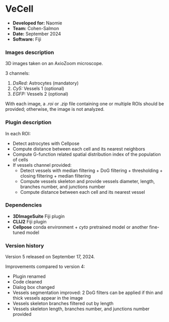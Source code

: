 # VeCell

* **Developed for:** Naomie
* **Team:** Cohen-Salmon
* **Date:** September 2024
* **Software:** Fiji


### Images description

3D images taken on an AxioZoom microscope.

3 channels:
  1. *DsRed:* Astrocytes (mandatory)
  2. *Cy5:* Vessels 1 (optional)
  3. *EGFP:* Vessels 2 (optional)
  
With each image, a *.roi* or *.zip* file containing one or multiple ROIs should be provided; otherwise, the image is not analyzed.

### Plugin description

In each ROI:
* Detect astrocytes with Cellpose
* Compute distance between each cell and its nearest neighbors
* Compute G-function related spatial distribution index of the population of cells
* If vessels channel provided:
  * Detect vessels with median filtering + DoG filtering + thresholding + closing filtering + median filtering
  * Compute vessels skeleton and provide vessels diameter, length, branches number, and junctions number
  * Compute distance between each cell and its nearest vessel


### Dependencies

* **3DImageSuite** Fiji plugin
* **CLIJ2** Fiji plugin
* **Cellpose** conda environment + *cyto* pretrained model or another fine-tuned model

### Version history

Version 5 released on September 17, 2024.

Improvements compared to version 4:
* Plugin renamed
* Code cleaned
* Dialog box changed
* Vessels segmentation improved: 2 DoG filters can be applied if thin and thick vessels appear in the image
* Vessels skeleton branches filtered out by length
* Vessels skeleton length, branches number, and junctions number provided
